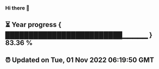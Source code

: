 ### Hi there 👋
⏳ Year progress { █████████████████████████▁▁▁▁▁ } 83.36 %
---
⏰ Updated on Tue, 01 Nov 2022 06:19:50 GMT
---
